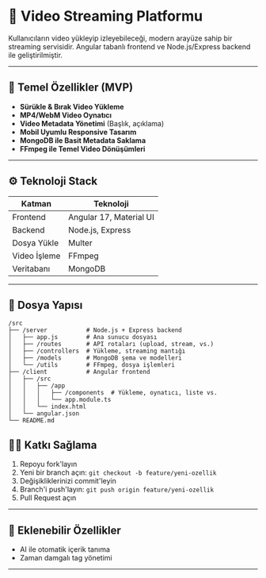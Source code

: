 # 🎥 Video Streaming Platformu

Kullanıcıların video yükleyip izleyebileceği, modern arayüze sahip bir streaming servisidir. Angular tabanlı frontend ve Node.js/Express backend ile geliştirilmiştir.

---

## 🚀 Temel Özellikler (MVP)

- **Sürükle & Bırak Video Yükleme**
- **MP4/WebM Video Oynatıcı**
- **Video Metadata Yönetimi** (Başlık, açıklama)
- **Mobil Uyumlu Responsive Tasarım**
- **MongoDB ile Basit Metadata Saklama**
- **FFmpeg ile Temel Video Dönüşümleri**

---

## ⚙️ Teknoloji Stack

| Katman      | Teknoloji                |
|-------------|-------------------------|
| Frontend    | Angular 17, Material UI |
| Backend     | Node.js, Express        |
| Dosya Yükle | Multer                  |
| Video İşleme| FFmpeg                  |
| Veritabanı  | MongoDB                 |

---

## 📂 Dosya Yapısı

```
/src
├── /server           # Node.js + Express backend
│   ├── app.js        # Ana sunucu dosyası
│   ├── /routes       # API rotaları (upload, stream, vs.)
│   ├── /controllers  # Yükleme, streaming mantığı
│   ├── /models       # MongoDB şema ve modelleri
│   └── /utils        # FFmpeg, dosya işlemleri
├── /client           # Angular frontend
│   ├── /src
│   │   ├── /app
│   │   │   ├── /components  # Yükleme, oynatıcı, liste vs.
│   │   │   └── app.module.ts
│   │   └── index.html
│   └── angular.json
└── README.md
```


## 🧑‍💻 Katkı Sağlama

1. Repoyu fork'layın
2. Yeni bir branch açın: `git checkout -b feature/yeni-ozellik`
3. Değişikliklerinizi commit'leyin
4. Branch'i push'layın: `git push origin feature/yeni-ozellik`
5. Pull Request açın

---


## 🔮 Eklenebilir Özellikler

-  AI ile otomatik içerik tanıma
-  Zaman damgalı tag yönetimi

---
